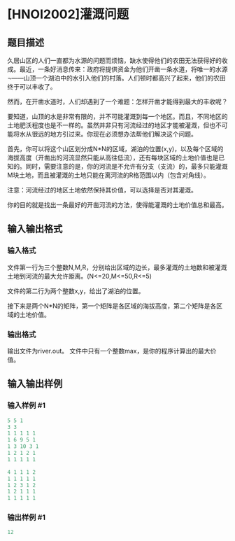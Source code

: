 # [HNOI2002]灌溉问题

## 题目描述

久居山区的人们一直都为水源的问题而烦恼，缺水使得他们的农田无法获得好的收成。最近，一条好消息传来：政府将提供资金为他们开凿一条水道，将唯一的水源¬——山顶一个湖泊中的水引入他们的村落。人们顿时都高兴了起来，他们的农田终于可以丰收了。

然而，在开凿水道时，人们却遇到了一个难题：怎样开凿才能得到最大的丰收呢？

要知道，山顶的水是非常有限的，并不可能灌溉到每一个地区。而且，不同地区的土地肥沃程度也是不一样的。虽然并非只有河流经过的地区才能被灌溉，但也不可能将水从很远的地方引过来。你现在必须想办法帮他们解决这个问题。

首先，你可以将这个山区划分成N\*N的区域，湖泊的位置(x,y)，以及每个区域的海拔高度（开凿出的河流显然只能从高往低流），还有每块区域的土地价值也是已知的。同时，需要注意的是，你的河流是不允许有分支（支流）的，最多只能灌溉M块土地，而且被灌溉的土地只能在离河流的R格范围以内（包含对角线）。

注意：河流经过的地区土地依然保持其价值，可以选择是否对其灌溉。

你的目的就是找出一条最好的开凿河流的方法，使得能灌溉的土地价值总和最高。

## 输入输出格式

### 输入格式

文件第一行为三个整数N,M,R，分别给出区域的边长，最多灌溉的土地数和被灌溉土地到河流的最大允许距离。(N<=20,M<=50,R<=5)

文件的第二行为两个整数x,y，给出了湖泊的位置。

接下来是两个N\*N的矩阵，第一个矩阵是各区域的海拔高度，第二个矩阵是各区域的土地价值。

### 输出格式

输出文件为river.out。 文件中只有一个整数max，是你的程序计算出的最大价值。

## 输入输出样例

### 输入样例 #1

```cpp
5 5 1
3 3
1 1 1 1 1
1 6 9 5 1
1 3 10 3 1
1 2 1 2 1
1 1 1 1 1

4 1 1 1 2
1 1 1 1 1
1 2 3 1 2
1 2 1 1 1
1 1 1 1 1

```
### 输出样例 #1

```cpp
12
```


